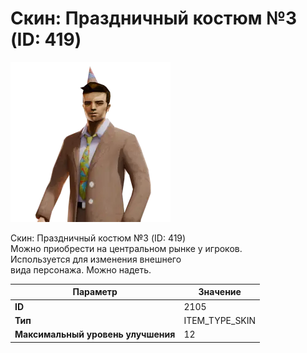# Скин: Праздничный костюм №3 (ID: 419)

![Item Image](../img/2105.webp?raw=true)

Скин: Праздничный костюм №3 (ID: 419)<br>Можно приобрести на центральном рынке у игроков.<br>Используется для изменения внешнего<br>вида персонажа. Можно надеть.


| Параметр | Значение |
|----------|----------|
| **ID** | 2105 |
| **Тип** | ITEM_TYPE_SKIN |
| **Максимальный уровень улучшения** | 12 |

